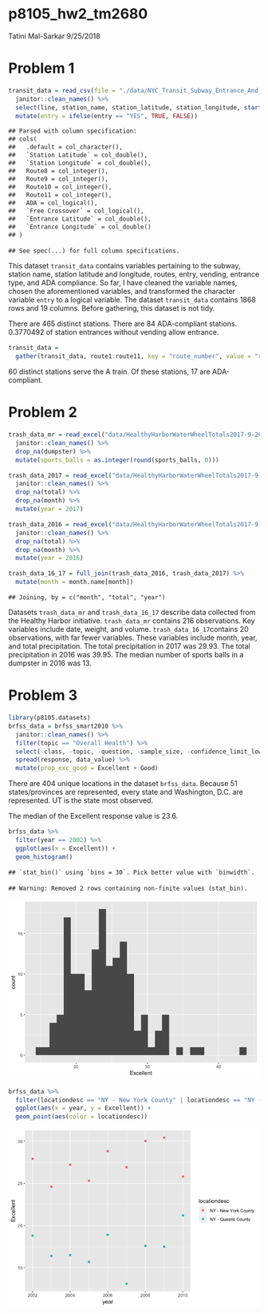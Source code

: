 p8105\_hw2\_tm2680
================
Tatini Mal-Sarkar
9/25/2018

Problem 1
=========

``` r
transit_data = read_csv(file = "./data/NYC_Transit_Subway_Entrance_And_Exit_Data.csv") %>% 
  janitor::clean_names() %>% 
  select(line, station_name, station_latitude, station_longitude, starts_with("route"), entry, vending, entrance_type, ada) %>% 
  mutate(entry = ifelse(entry == "YES", TRUE, FALSE))
```

    ## Parsed with column specification:
    ## cols(
    ##   .default = col_character(),
    ##   `Station Latitude` = col_double(),
    ##   `Station Longitude` = col_double(),
    ##   Route8 = col_integer(),
    ##   Route9 = col_integer(),
    ##   Route10 = col_integer(),
    ##   Route11 = col_integer(),
    ##   ADA = col_logical(),
    ##   `Free Crossover` = col_logical(),
    ##   `Entrance Latitude` = col_double(),
    ##   `Entrance Longitude` = col_double()
    ## )

    ## See spec(...) for full column specifications.

This dataset `transit_data` contains variables pertaining to the subway, station name, station latitude and longitude, routes, entry, vending, entrance type, and ADA compliance. So far, I have cleaned the variable names, chosen the aforementioned variables, and transformed the character variable `entry` to a logical variable. The dataset `transit_data` contains 1868 rows and 19 columns. Before gathering, this dataset is not tidy.

There are 465 distinct stations. There are 84 ADA-compliant stations. 0.3770492 of station entrances without vending allow entrance.

``` r
transit_data =
  gather(transit_data, route1:route11, key = "route_number", value = "route_name") 
```

60 distinct stations serve the A train. Of these stations, 17 are ADA-compliant.

Problem 2
=========

``` r
trash_data_mr = read_excel("data/HealthyHarborWaterWheelTotals2017-9-26.xlsx", sheet = "Mr. Trash Wheel", range = cell_cols("A:N")) %>% 
  janitor::clean_names() %>% 
  drop_na(dumpster) %>% 
  mutate(sports_balls = as.integer(round(sports_balls, 0)))
```

``` r
trash_data_2017 = read_excel("data/HealthyHarborWaterWheelTotals2017-9-26.xlsx", sheet = "2017 Precipitation", skip = 1) %>% 
  janitor::clean_names() %>% 
  drop_na(total) %>% 
  drop_na(month) %>% 
  mutate(year = 2017)
```

``` r
trash_data_2016 = read_excel("data/HealthyHarborWaterWheelTotals2017-9-26.xlsx", sheet = "2016 Precipitation", skip = 1) %>% 
  janitor::clean_names() %>% 
  drop_na(total) %>% 
  drop_na(month) %>% 
  mutate(year = 2016)
```

``` r
trash_data_16_17 = full_join(trash_data_2016, trash_data_2017) %>% 
  mutate(month = month.name[month])
```

    ## Joining, by = c("month", "total", "year")

Datasets `trash_data_mr` and `trash_data_16_17` describe data collected from the Healthy Harbor initiative. `trash_data_mr` contains 216 observations. Key variables include date, weight, and volume. `trash_data_16_17`contains 20 observations, with far fewer variables. These variables include month, year, and total precipitation. The total precipitation in 2017 was 29.93. The total precipitation in 2016 was 39.95. The median number of sports balls in a dumpster in 2016 was 13.

Problem 3
=========

``` r
library(p8105.datasets)
brfss_data = brfss_smart2010 %>% 
  janitor::clean_names() %>% 
  filter(topic == "Overall Health") %>% 
  select(-class, -topic, -question, -sample_size, -confidence_limit_low:-geo_location) %>% 
  spread(response, data_value) %>% 
  mutate(prop_exc_good = Excellent + Good)
```

There are 404 unique locations in the dataset `brfss_data`. Because 51 states/provinces are represented, every state and Washington, D.C. are represented. UT is the state most observed.

The median of the Excellent response value is 23.6.

``` r
brfss_data %>% 
  filter(year == 2002) %>% 
  ggplot(aes(x = Excellent)) +
  geom_histogram()
```

    ## `stat_bin()` using `bins = 30`. Pick better value with `binwidth`.

    ## Warning: Removed 2 rows containing non-finite values (stat_bin).

![](p8105_hw2_tm2680_files/figure-markdown_github/exc_2002_hist-1.png)

``` r
brfss_data %>% 
  filter(locationdesc == "NY - New York County" | locationdesc == "NY - Queens County") %>% 
  ggplot(aes(x = year, y = Excellent)) +
  geom_point(aes(color = locationdesc))
```

![](p8105_hw2_tm2680_files/figure-markdown_github/exc_scatter-1.png)
